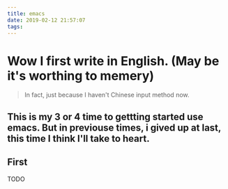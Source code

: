 ```yaml
---
title: emacs
date: 2019-02-12 21:57:07
tags:
---
```


# Wow I first write in English. (May be it's worthing to memery)

> In fact, just because I haven't Chinese input method now.

## This is my 3 or 4 time to gettting started use emacs. But in previouse times, i gived up at last, this time I think I'll take to heart.

## First 
TODO
